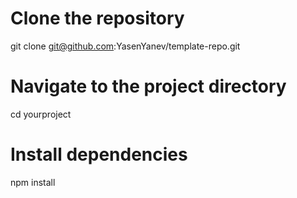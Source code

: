 # Clone the repository

git clone git@github.com:YasenYanev/template-repo.git

# Navigate to the project directory

cd yourproject

# Install dependencies

npm install
